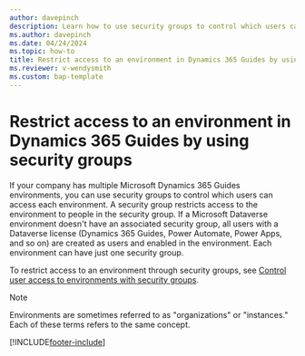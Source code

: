 ```yaml
---
author: davepinch
description: Learn how to use security groups to control which users can access which environments in Microsoft Dynamics 365 Guides.
ms.author: davepinch
ms.date: 04/24/2024
ms.topic: how-to
title: Restrict access to an environment in Dynamics 365 Guides by using security groups
ms.reviewer: v-wendysmith
ms.custom: bap-template
---
```


# Restrict access to an environment in Dynamics 365 Guides by using security groups

If your company has multiple Microsoft Dynamics 365 Guides environments, you can use security groups to control which users can access each environment. A security group restricts access to the environment to people in the security group. If a Microsoft Dataverse environment doesn't have an associated security group, all users with a Dataverse license (Dynamics 365 Guides, Power Automate, Power Apps, and so on) are created as users and enabled in the environment. Each environment can have just one security group.

To restrict access to an environment through security groups, see [Control user access to environments with security groups](/power-platform/admin/control-user-access). 

> [!NOTE]
> Environments are sometimes referred to as "organizations" or "instances." Each of these terms refers to the same concept. 


[!INCLUDE[footer-include](../includes/footer-banner.md)]